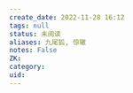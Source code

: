 ```yaml
---
create_date: 2022-11-28 16:12
tags: null
status: 未阅读 
aliases: 九尾狐, 惊辙
notes: False
ZK: 
category: 
uid: 
---
```



